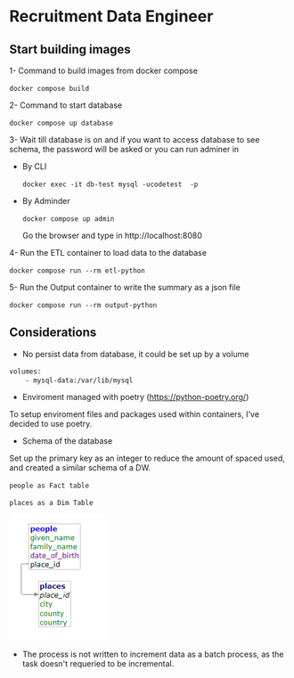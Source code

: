 # Recruitment Data Engineer

## Start building images

1- Command to build images from docker compose

`docker compose build `

2- Command to start database

`docker compose up database`

3- Wait till database is on and if you want to access database to see schema, the password will be asked or you can run adminer in 

- By CLI

    `docker exec -it db-test mysql -ucodetest  -p`

- By Adminder

    ```docker compose up admin```

    Go the browser and type in http://localhost:8080

4- Run the ETL container to load data to the database

`docker compose run --rm etl-python` 

5- Run the Output container to write the summary as a json file

`docker compose run --rm output-python`

## Considerations

- No persist data from database, it could be set up by a volume

```
volumes: 
    - mysql-data:/var/lib/mysql
```

- Enviroment managed with poetry (https://python-poetry.org/)

To setup enviroment files and packages used within containers, I've decided to use poetry.

- Schema of the database

Set up the primary key as an integer to reduce the amount of spaced used, and created a similar schema of a DW.

`people as Fact table`

`places as a Dim Table`

![Schema](/files/schema.png)


- The process is not written to increment data as a batch process, as the task doesn't requeried to be incremental.

